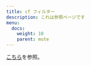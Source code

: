 ```yaml
---
title: cf フィルター
description: これは参照ページです
menu:
  docs:
    weight: 10
    parent: mute
---
```


[こちら](https://docs.thedesk.top/timeline/filter)を参照。
